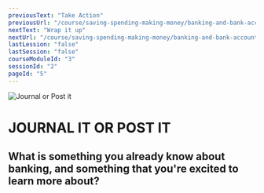 ```yaml
---
previousText: "Take Action"
previousUrl: "/course/saving-spending-making-money/banking-and-bank-accounts/discussion"
nextText: "Wrap it up"
nextUrl: "/course/saving-spending-making-money/banking-and-bank-accounts/summary"
lastLession: "false"
lastSession: "false"
courseModuleId: "3"
sessionId: "2"
pageId: "5"
---
```



![Journal or Post it](/assets/img/journal-it.png)
# JOURNAL IT OR POST IT

##  What is something you already know about banking, and something that you're excited to learn more about?
<sparkle-feed-post assignment-name=" What is something you already know about banking, and something that you're excited to learn more about?" ></sparkle-feed-post>
